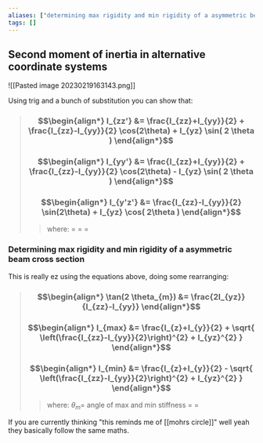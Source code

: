 ```yaml
---
aliases: ["determining max rigidity and min rigidity of a asymmetric beam cross section"]
tags: []
---
```


## Second moment of inertia in alternative coordinate systems

![[Pasted image 20230219163143.png]]

Using trig and a bunch of substitution you can show that:

> ### $$\begin{align*} I_{zz'}  &= \frac{I_{zz}+I_{yy}}{2} + \frac{I_{zz}-I_{yy}}{2} \cos(2\theta) + I_{yz} \sin( 2 \theta )  \end{align*}$$
> ### $$\begin{align*} I_{yy'}  &= \frac{I_{zz}+I_{yy}}{2} + \frac{I_{zz}-I_{yy}}{2} \cos(2\theta) - I_{yz} \sin( 2 \theta )  \end{align*}$$
> ### $$\begin{align*} I_{y'z'}  &=  \frac{I_{zz}-I_{yy}}{2} \sin(2\theta) + I_{yz} \cos( 2\theta ) \end{align*}$$
>> where:
>> $=$ 
>> $=$
>> $=$

### Determining max rigidity and min rigidity of a asymmetric beam cross section

This is really ez using the equations above, doing some rearranging:

> ### $$\begin{align*} \tan(2 \theta_{m}) &= \frac{2I_{yz}}{I_{zz}-I_{yy}} \end{align*}$$
> ### $$\begin{align*}  I_{max} &= \frac{I_{z}+I_{y}}{2} + \sqrt{ \left(\frac{I_{zz}-I_{yy}}{2}\right)^{2} + I_{yz}^{2} }  \end{align*}$$
> ### $$\begin{align*}  I_{min} &= \frac{I_{z}+I_{y}}{2} - \sqrt{ \left(\frac{I_{zz}-I_{yy}}{2}\right)^{2} + I_{yz}^{2} }  \end{align*}$$
>> where:
>> $\theta_{m}=$ angle of max and min stiffness
>> $=$
>> $=$

If you are currently thinking "this reminds me of [[mohrs circle]]" well yeah they basically follow the same maths.